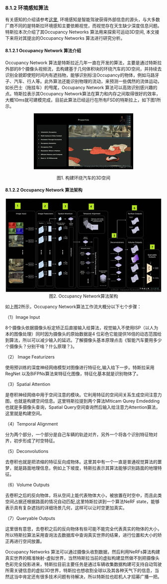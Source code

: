 ### 8.1.2 环境感知算法
有关感知的介绍请参考[这里](./../../ch03_感知/), 环境感知是智能驾驶获得外部信息的源头，与大多数厂商不同的是特斯拉环境感知主要依赖视觉，而视觉存在天生缺少深度信息问题。特斯拉本次介绍了其Occupancy Networks 算法用来探索可运动3D空间, 本文接下来将对其提出的Occupancy Networks 算法进行研究分析。

#### 8.1.2.1 Occupancy Network 算法介绍

Occupancy Network 算法是特斯拉近几年一直在开发的算法，主要是通过特斯拉外部的8个摄像头视频流，去构建基于几何体积块的环绕汽车的3D空间，并持续去识别全貌即使短时间内有遮挡物，能够识别标注Occupancy的物体，例如马路牙子、汽车、行人等。此外算法还能识别物理的流动，来预测一些偶然的流体运动，如长巴士（拖挂车）的甩尾，Occupancy Network 算法可以高效识别感兴趣的点。特斯拉表示其Occupancy Network算法在算力和内存之间取得很好的效率，大概10ms就可建模完成，目前此算法已经运行在所有FSD的特斯拉上，如下图1所示。

<div align=center>

![图1. 拥堵十字路口](./imgs/8.1.2.1.gif)

</div>
<div align=center>图1. 构建环绕汽车的3D空间 </div>

#### 8.1.2.2 Occupancy Network 算法架构

<div align=center>
<img src="./imgs/8.1.2.2.jpg" width="500" height="300">
</div>
<div align=center>图2. Occupancy Network算法架构 </div>

如上图2所示，Occupancy Network算法工作流大概分以下七个步骤：

（1）Image Input
    
  8个摄像头依据摄像头标定矫正后直接输入给算法，视觉输入不使用ISP（以人为本的图像处理）同时因为摄像头的原始数据是4 位彩色它能提供16倍的动态范围给到算法，所以可以减少输入的延迟。了解摄像头基本原理点击《智能汽车要用多少个摄像头？分别干啥？什么原理？》。

（2） Image Featurizers
   
  使用预训练的深度神经网络模型对图像进行特征化,输入给下一步。特斯拉采用RegNet 以及BiFPNs算法来特征化图像，特征化基本就是识别物体了。

（3）Spatial Attention

  是卷积神经网络中用于空间注意的模块。它利用特征的空间间关系生成空间注意力图，也就是构建空间信息。这里特斯拉提到两个算法Mlticam Qurey Emdedding 也就是多摄像头查询，Spatial Query空间查询然后输入给注意力Attention算法，这里就是构建空间。
   
（4）Temporal Alignment

  分为两个部分，一个部分是自己车辆的轨迹对齐，另外一个将各个识别特征物对齐，初步形成了时空特征。

（5）Deconvolutions

  去卷积也就是把浓缩的特征反向成物体。这里其中有一个一直是普通视觉算法的噩梦，就是路面地理信息，例如上下坡度，特斯拉表示其算法能够识别路面的地理特征。

（6）Volume Outputs

  去卷积之后的反向物体，将从空间上能代表物体大小，被放置在时空中，而且此类空间占据还根据路面的情况自动匹配,这里特斯拉讲到一个算法NeRF state，能够表示具有复杂遮挡的详细场景几何，这样可以让时空更加真实。


（7）Queryable Outputs

  这里很有意思，去卷积之后的反向物体有些可能不能完全代表真实的物体的大小，所以特斯拉算法采用查询法去数据库中查询真实世界的结果，进行位置和大小的矫正再进行空间放置。


Occupancy Networks 算法可以通过摄像头收割数据，然后利用NeRFs算法构建真实世界的精准映射-虚拟世界，当然特斯拉当前的虚拟构建显然做不到把摄像头色彩完全投影进来，特斯拉目前主要任务是通过车辆收集数据构建可支持自动驾驶所需关键信息的虚拟3D世界，特斯拉也想收割全球以及其各种天气下的信息，当然这当中肯定还有很多技术问题有待解决，所以特斯拉也趁机人才招募广播一把。